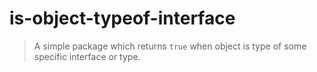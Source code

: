 # is-object-typeof-interface
> A simple package which returns `true` when object is type of some specific interface or type.
